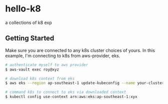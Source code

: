 # hello-k8
a collections of k8 exp


## Getting Started

Make sure you are connected to any k8s cluster choices of yours. In this example, I'm connecting to k8s from aws-provider, eks.
 
```sh
# authenticate myself to aws provider
$ aws-vault exec roy@xyz

# download k8s context from eks
$ aws eks --region ap-southeast-1 update-kubeconfig --name your-cluster-name

# command k8s to connect to eks via downloaded context
$ kubectl config use-context arn:aws:eks:ap-southeast-1:xyx
```